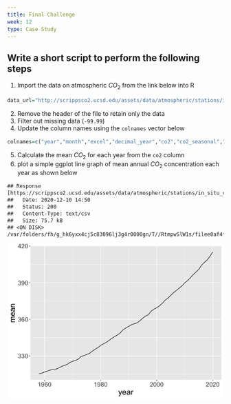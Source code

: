 ```yaml
---
title: Final Challenge
week: 12
type: Case Study
---
```


## Write a short script to perform the following steps

1. Import the data on atmospheric $CO_2$ from the link below into R


```r
data_url="http://scrippsco2.ucsd.edu/assets/data/atmospheric/stations/in_situ_co2/monthly/monthly_in_situ_co2_mlo.csv"
```

2. Remove the header of the file to retain only the data
3. Filter out missing data (`-99.99`)
4. Update the column names using the `colnames` vector below


```r
colnames=c("year","month","excel","decimal_year","co2","co2_seasonal","co2_fit","co2_seasonalfit","co2_filled","co2_seasonalfilled")
```

5. Calculate the mean $CO_2$ for each year from the `co2` column
6. plot a simple ggplot line graph of mean annual $CO_2$ concentration each year as shown below





```
## Response [https://scrippsco2.ucsd.edu/assets/data/atmospheric/stations/in_situ_co2/monthly/monthly_in_situ_co2_mlo.csv]
##   Date: 2020-12-10 14:50
##   Status: 200
##   Content-Type: text/csv
##   Size: 75.7 kB
## <ON DISK>  /var/folders/fh/g_hk6yxx4cj5c83096lj3g4r0000gn/T//RtmpwSlW1s/filee0af4f9efac8
```

![](CS_15_files/figure-html/unnamed-chunk-2-1.png)<!-- -->
